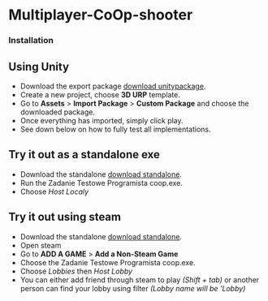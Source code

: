 # Multiplayer-CoOp-shooter

### Installation  

## Using Unity
- Download the export package [download unitypackage](https://mega.nz/file/J9MF0CoY#XsWa1SjJhqFxcfMFu9wnVoYan5wdCpY2ZWjQ1V_fcuc).
- Create a new project, choose **3D URP** template.  
- Go to **Assets** > **Import Package** > **Custom Package** and choose the downloaded package.  
- Once everything has imported, simply click play.  
- See down below on how to fully test all implementations.  

## Try it out as a standalone exe
- Download the standalone [download standalone](https://mega.nz/file/owVyWChY#R56ltizx_BFBSDOX9R50FPlHtiM7jR58HRHhc-m0h-A). 
- Run the Zadanie Testowe Programista coop.exe.  
- Choose *Host Localy*

## Try it out using steam
- Download the standalone [download standalone](https://mega.nz/file/owVyWChY#R56ltizx_BFBSDOX9R50FPlHtiM7jR58HRHhc-m0h-A). 
- Open steam
- Go to **ADD A GAME** > **Add a Non-Steam Game**
- Choose the Zadanie Testowe Programista coop.exe.  
- Choose *Lobbies* then *Host Lobby*
- You can either add friend through steam to play *(Shift + tab)* or another person can find your lobby using filter *(Lobby name will be <Hostnamefromsteam>'Lobby)*
  
